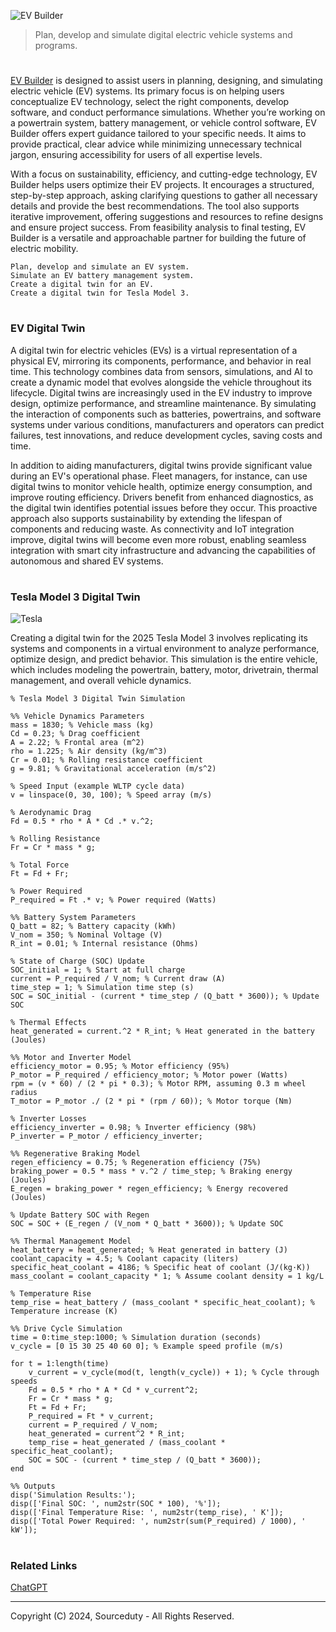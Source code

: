 ![EV Builder](https://github.com/user-attachments/assets/7399e469-f528-4135-a637-c4bf4153e354)

>  Plan, develop and simulate digital electric vehicle systems and programs.
#

[EV Builder](https://chatgpt.com/g/g-67324bf22d90819089bdb22060d1fe50-ev-builder) is designed to assist users in planning, designing, and simulating electric vehicle (EV) systems. Its primary focus is on helping users conceptualize EV technology, select the right components, develop software, and conduct performance simulations. Whether you’re working on a powertrain system, battery management, or vehicle control software, EV Builder offers expert guidance tailored to your specific needs. It aims to provide practical, clear advice while minimizing unnecessary technical jargon, ensuring accessibility for users of all expertise levels.

With a focus on sustainability, efficiency, and cutting-edge technology, EV Builder helps users optimize their EV projects. It encourages a structured, step-by-step approach, asking clarifying questions to gather all necessary details and provide the best recommendations. The tool also supports iterative improvement, offering suggestions and resources to refine designs and ensure project success. From feasibility analysis to final testing, EV Builder is a versatile and approachable partner for building the future of electric mobility.

```
Plan, develop and simulate an EV system.
Simulate an EV battery management system.
Create a digital twin for an EV.
Create a digital twin for Tesla Model 3.
```

#
### EV Digital Twin

A digital twin for electric vehicles (EVs) is a virtual representation of a physical EV, mirroring its components, performance, and behavior in real time. This technology combines data from sensors, simulations, and AI to create a dynamic model that evolves alongside the vehicle throughout its lifecycle. Digital twins are increasingly used in the EV industry to improve design, optimize performance, and streamline maintenance. By simulating the interaction of components such as batteries, powertrains, and software systems under various conditions, manufacturers and operators can predict failures, test innovations, and reduce development cycles, saving costs and time.

In addition to aiding manufacturers, digital twins provide significant value during an EV's operational phase. Fleet managers, for instance, can use digital twins to monitor vehicle health, optimize energy consumption, and improve routing efficiency. Drivers benefit from enhanced diagnostics, as the digital twin identifies potential issues before they occur. This proactive approach also supports sustainability by extending the lifespan of components and reducing waste. As connectivity and IoT integration improve, digital twins will become even more robust, enabling seamless integration with smart city infrastructure and advancing the capabilities of autonomous and shared EV systems.

#
### Tesla Model 3 Digital Twin

![Tesla](https://github.com/user-attachments/assets/638188a4-6a83-4059-b8c8-aa1becf5c95d)

Creating a digital twin for the 2025 Tesla Model 3 involves replicating its systems and components in a virtual environment to analyze performance, optimize design, and predict behavior. This simulation is the entire vehicle, which includes modeling the powertrain, battery, motor, drivetrain, thermal management, and overall vehicle dynamics. 

```
% Tesla Model 3 Digital Twin Simulation

%% Vehicle Dynamics Parameters
mass = 1830; % Vehicle mass (kg)
Cd = 0.23; % Drag coefficient
A = 2.22; % Frontal area (m^2)
rho = 1.225; % Air density (kg/m^3)
Cr = 0.01; % Rolling resistance coefficient
g = 9.81; % Gravitational acceleration (m/s^2)

% Speed Input (example WLTP cycle data)
v = linspace(0, 30, 100); % Speed array (m/s)

% Aerodynamic Drag
Fd = 0.5 * rho * A * Cd .* v.^2;

% Rolling Resistance
Fr = Cr * mass * g;

% Total Force
Ft = Fd + Fr;

% Power Required
P_required = Ft .* v; % Power required (Watts)

%% Battery System Parameters
Q_batt = 82; % Battery capacity (kWh)
V_nom = 350; % Nominal Voltage (V)
R_int = 0.01; % Internal resistance (Ohms)

% State of Charge (SOC) Update
SOC_initial = 1; % Start at full charge
current = P_required / V_nom; % Current draw (A)
time_step = 1; % Simulation time step (s)
SOC = SOC_initial - (current * time_step / (Q_batt * 3600)); % Update SOC

% Thermal Effects
heat_generated = current.^2 * R_int; % Heat generated in the battery (Joules)

%% Motor and Inverter Model
efficiency_motor = 0.95; % Motor efficiency (95%)
P_motor = P_required / efficiency_motor; % Motor power (Watts)
rpm = (v * 60) / (2 * pi * 0.3); % Motor RPM, assuming 0.3 m wheel radius
T_motor = P_motor ./ (2 * pi * (rpm / 60)); % Motor torque (Nm)

% Inverter Losses
efficiency_inverter = 0.98; % Inverter efficiency (98%)
P_inverter = P_motor / efficiency_inverter;

%% Regenerative Braking Model
regen_efficiency = 0.75; % Regeneration efficiency (75%)
braking_power = 0.5 * mass * v.^2 / time_step; % Braking energy (Joules)
E_regen = braking_power * regen_efficiency; % Energy recovered (Joules)

% Update Battery SOC with Regen
SOC = SOC + (E_regen / (V_nom * Q_batt * 3600)); % Update SOC

%% Thermal Management Model
heat_battery = heat_generated; % Heat generated in battery (J)
coolant_capacity = 4.5; % Coolant capacity (liters)
specific_heat_coolant = 4186; % Specific heat of coolant (J/(kg·K))
mass_coolant = coolant_capacity * 1; % Assume coolant density = 1 kg/L

% Temperature Rise
temp_rise = heat_battery / (mass_coolant * specific_heat_coolant); % Temperature increase (K)

%% Drive Cycle Simulation
time = 0:time_step:1000; % Simulation duration (seconds)
v_cycle = [0 15 30 25 40 60 0]; % Example speed profile (m/s)

for t = 1:length(time)
    v_current = v_cycle(mod(t, length(v_cycle)) + 1); % Cycle through speeds
    Fd = 0.5 * rho * A * Cd * v_current^2;
    Fr = Cr * mass * g;
    Ft = Fd + Fr;
    P_required = Ft * v_current;
    current = P_required / V_nom;
    heat_generated = current^2 * R_int;
    temp_rise = heat_generated / (mass_coolant * specific_heat_coolant);
    SOC = SOC - (current * time_step / (Q_batt * 3600));
end

%% Outputs
disp('Simulation Results:');
disp(['Final SOC: ', num2str(SOC * 100), '%']);
disp(['Final Temperature Rise: ', num2str(temp_rise), ' K']);
disp(['Total Power Required: ', num2str(sum(P_required) / 1000), ' kW']);
```

#
### Related Links

[ChatGPT](https://github.com/sourceduty/ChatGPT)

***
Copyright (C) 2024, Sourceduty - All Rights Reserved.
